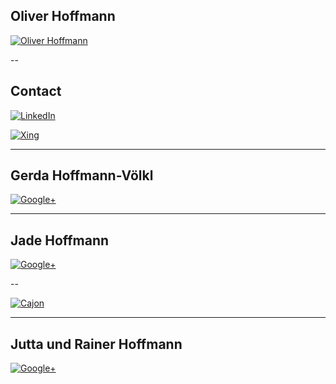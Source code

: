 ## Oliver Hoffmann

[![Oliver Hoffmann](http://res.cloudinary.com/ontore/image/upload/c_scale,fl_advanced_resize,w_800/v1490167322/IMG_20160906_160932_ozmwwn.jpg)](https://docs.google.com/presentation/d/e/2PACX-1vTQqJTtdIZ6UeVXMrBQHrFvPyioIIrN772I3bYn_KcWlqoglRtnrM90O6N_XYY2cSWA9YEVU1KZMvD0/pub?start=false&loop=false&delayms=60000)

--

## Contact

[![LinkedIn](https://content.linkedin.com/content/dam/brand/site/img/visual-guidelines.png)](http://at.linkedin.com/in/ontore)

[![Xing](http://www.baynado.de/blog/wp-content/uploads/2015/10/xing-logo-150x150.png)](http://www.xing.com/profile/Oliver_Hoffmann143)

---

## Gerda Hoffmann-Völkl

[![Google+](http://res.cloudinary.com/ontore/image/upload/v1456881702/2016-03-gerda_j1hobe.jpg)](https://plus.google.com/+GerdaHoffmannVoelkl)

---

## Jade Hoffmann

[![Google+](https://lh3.googleusercontent.com/dICWueNJE3yz-yGtvYd_7Pdfs6JtEiZgh0LrhF9cAnoxoI2Zi3U5jKfKnI26AeWPcmYmS1LYyx7IBg=w1920-h1080-rw-no)](https://plus.google.com/+JadeElisabethHoffmann)

--

[![Cajon](http://res.cloudinary.com/ontore/image/upload/c_scale,w_487/v1457555443/cajon1_idzxus.jpg)](https://docs.google.com/presentation/d/1oW3dir7gO2-SwVGQuGpp4A0spqrFc73yqezW-FoxGm4/pub?start=false&loop=false&delayms=60000)

---

## Jutta und Rainer Hoffmann

[![Google+](https://lh3.googleusercontent.com/-Okd8Vhh_T6E/Uk1_t-YSKYI/AAAAAAAABL8/A-4qEQzKGGA/s538-no/17+Aug+2004+022.jpg)](https://plus.google.com/+JuttaRainerHoffmann)

